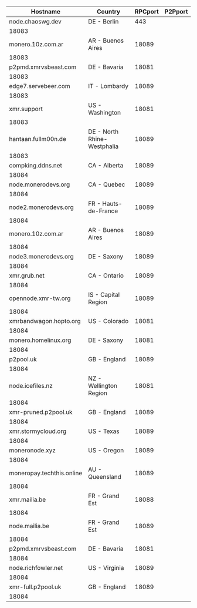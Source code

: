 Hostname | Country | RPCport | P2Pport
--- | --- | --- | ---
node.chaoswg.dev | DE - Berlin | 443
 | 18083
monero.10z.com.ar | AR - Buenos Aires | 18089
 | 18083
p2pmd.xmrvsbeast.com | DE - Bavaria | 18081
 | 18083
edge7.servebeer.com | IT - Lombardy | 18089
 | 18083
xmr.support | US - Washington | 18081
 | 18083
hantaan.fullm00n.de | DE - North Rhine-Westphalia | 18089
 | 18083
compking.ddns.net | CA - Alberta | 18089
 | 18084
node.monerodevs.org | CA - Quebec | 18089
 | 18084
node2.monerodevs.org | FR - Hauts-de-France | 18089
 | 18084
monero.10z.com.ar | AR - Buenos Aires | 18089
 | 18084
node3.monerodevs.org | DE - Saxony | 18089
 | 18084
xmr.grub.net | CA - Ontario | 18089
 | 18084
opennode.xmr-tw.org | IS - Capital Region | 18089
 | 18084
xmrbandwagon.hopto.org | US - Colorado | 18081
 | 18084
monero.homelinux.org | DE - Saxony | 18081
 | 18084
p2pool.uk | GB - England | 18089
 | 18084
node.icefiles.nz | NZ - Wellington Region | 18081
 | 18084
xmr-pruned.p2pool.uk | GB - England | 18089
 | 18084
xmr.stormycloud.org | US - Texas | 18089
 | 18084
moneronode.xyz | US - Oregon | 18089
 | 18084
moneropay.techthis.online | AU - Queensland | 18089
 | 18084
xmr.mailia.be | FR - Grand Est | 18088
 | 18084
node.mailia.be | FR - Grand Est | 18089
 | 18084
p2pmd.xmrvsbeast.com | DE - Bavaria | 18081
 | 18084
node.richfowler.net | US - Virginia | 18089
 | 18084
xmr-full.p2pool.uk | GB - England | 18089
 | 18084
